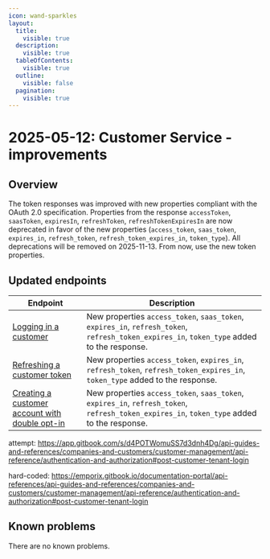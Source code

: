 ```yaml
---
icon: wand-sparkles
layout:
  title:
    visible: true
  description:
    visible: true
  tableOfContents:
    visible: true
  outline:
    visible: false
  pagination:
    visible: true
---
```


# 2025-05-12: Customer Service - improvements

## Overview

The token responses was improved with new properties compliant with the OAuth 2.0 specification. Properties from the response `accessToken`, `saasToken`, `expiresIn`, `refreshToken`, `refreshTokenExpiresIn` are now deprecated in favor of the new properties (`access_token`, `saas_token`, `expires_in`, `refresh_token`, `refresh_token_expires_in`, `token_type`).
All deprecations will be removed on 2025-11-13. From now, use the new token properties.


## Updated endpoints

| Endpoint                                                                                                                   | Description                                                                                                                                 |
|----------------------------------------------------------------------------------------------------------------------------|---------------------------------------------------------------------------------------------------------------------------------------------|
| [Logging in a customer](https://app.gitbook.com/s/d4POTWomuSS7d3dnh4Dg/api-guides-and-references/companies-and-customers/customer-management/api-reference/authentication-and-authorization#post-customer-tenant-login)                                                   | New properties `access_token`, `saas_token`, `expires_in`, `refresh_token`, `refresh_token_expires_in`, `token_type` added to the response. |
| [Refreshing a customer token](/openapi/customer-customer/#operation/POST-customer-refresh-authtoken)                       | New properties `access_token`, `expires_in`, `refresh_token`, `refresh_token_expires_in`, `token_type` added to the response.               |
| [Creating a customer account with double opt-in](/openapi/customer-customer/#operation/GET-customer-signup-customer-optin) | New properties `access_token`, `saas_token`, `expires_in`, `refresh_token`, `refresh_token_expires_in`, `token_type` added to the response. |

attempt:
https://app.gitbook.com/s/d4POTWomuSS7d3dnh4Dg/api-guides-and-references/companies-and-customers/customer-management/api-reference/authentication-and-authorization#post-customer-tenant-login

hard-coded:
https://emporix.gitbook.io/documentation-portal/api-references/api-guides-and-references/companies-and-customers/customer-management/api-reference/authentication-and-authorization#post-customer-tenant-login

## Known problems

There are no known problems.


